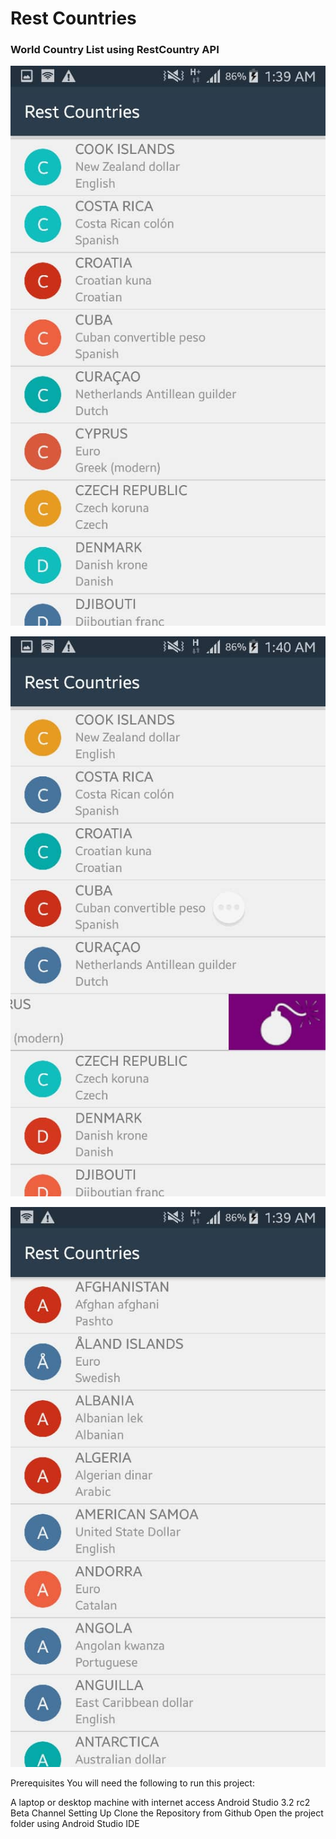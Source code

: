 # Rest Countries
### World Country List using RestCountry API

![Country List](https://github.com/sodiqOladeni/RestCountries/blob/master/screen_shot/WhatsApp%20Image%202018-08-27%20at%201.42.39%20AM%20(1).jpeg)

![Swipe to Delete Function](https://github.com/sodiqOladeni/RestCountries/blob/master/screen_shot/WhatsApp%20Image%202018-08-27%20at%201.42.39%20AM%20(2).jpeg)

![Country List](https://github.com/sodiqOladeni/RestCountries/blob/master/screen_shot/WhatsApp%20Image%202018-08-27%20at%201.42.39%20AM.jpeg)


Prerequisites
You will need the following to run this project:

A laptop or desktop machine with internet access
Android Studio 3.2 rc2 Beta Channel
Setting Up
Clone the Repository from Github
Open the project folder using Android Studio IDE
